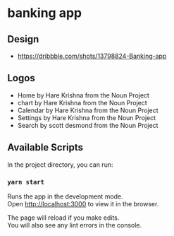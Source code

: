 # banking app

## Design
- https://dribbble.com/shots/13798824-Banking-app

## Logos
- Home by Hare Krishna from the Noun Project
- chart by Hare Krishna from the Noun Project
- Calendar by Hare Krishna from the Noun Project
- Settings by Hare Krishna from the Noun Project
- Search by scott desmond from the Noun Project

## Available Scripts

In the project directory, you can run:

### `yarn start`

Runs the app in the development mode.<br />
Open [http://localhost:3000](http://localhost:3000) to view it in the browser.

The page will reload if you make edits.<br />
You will also see any lint errors in the console.
